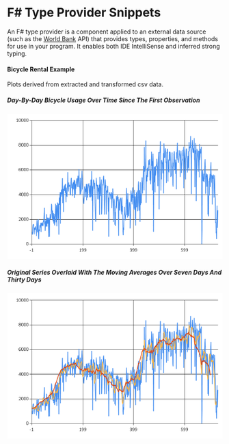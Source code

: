 # F# Type Provider Snippets

An F# type provider is a component applied to an external data source (such as the [World Bank] API) that provides types, properties, and methods for use in your program. It enables both IDE IntelliSense and inferred strong typing.

[World Bank]: <http://data.worldbank.org/>

#### Bicycle Rental Example

Plots derived from extracted and transformed csv data.

##### Day-By-Day Bicycle Usage Over Time Since The First Observation
![Daily Rentals](TypeProviderScratchPad/images/daily_rentals.png)

##### Original Series Overlaid With The Moving Averages Over Seven Days And Thirty Days
![Daily Rentals](TypeProviderScratchPad/images/moving_average_rentals.png)
